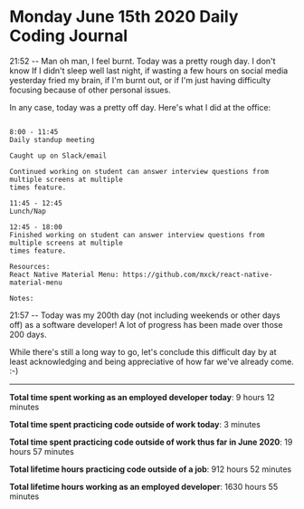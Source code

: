 # Monday June 15th 2020 Daily Coding Journal

21:52 -- Man oh man, I feel burnt. Today was a pretty rough day. I don't know If I didn't sleep well last night, if wasting a few hours on social media yesterday fried my brain, if I'm burnt out, or if I'm just having difficulty focusing because of other personal issues.

In any case, today was a pretty off day. Here's what I did at the office:

```

8:00 - 11:45
Daily standup meeting

Caught up on Slack/email

Continued working on student can answer interview questions from multiple screens at multiple
times feature.

11:45 - 12:45
Lunch/Nap

12:45 - 18:00
Finished working on student can answer interview questions from multiple screens at multiple
times feature.

Resources:
React Native Material Menu: https://github.com/mxck/react-native-material-menu

Notes:

```

21:57 -- Today was my 200th day (not including weekends or other days off) as a software developer! A lot of progress has been made over those 200 days.

While there's still a long way to go, let's conclude this difficult day by at least acknowledging and being appreciative of how far we've already come. :-)

---

**Total time spent working as an employed developer today**: 9 hours 12 minutes

**Total time spent practicing code outside of work today**: 3 minutes

**Total time spent practicing code outside of work thus far in June 2020**: 19 hours 57 minutes

**Total lifetime hours practicing code outside of a job**: 912 hours 52 minutes

**Total lifetime hours working as an employed developer**: 1630 hours 55 minutes

